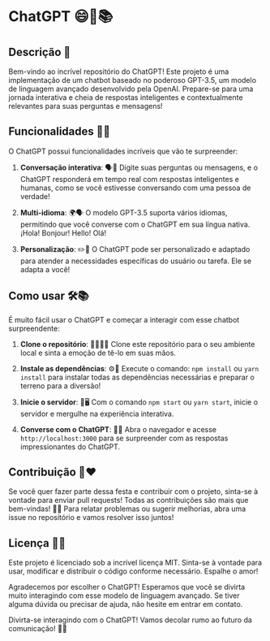 # ChatGPT 😄🤖📚

## Descrição 📝

Bem-vindo ao incrível repositório do ChatGPT! Este projeto é uma implementação de um chatbot baseado no poderoso GPT-3.5, um modelo de linguagem avançado desenvolvido pela OpenAI. Prepare-se para uma jornada interativa e cheia de respostas inteligentes e contextualmente relevantes para suas perguntas e mensagens!

## Funcionalidades 🚀💬

O ChatGPT possui funcionalidades incríveis que vão te surpreender:

1. **Conversação interativa**: 🗣️💬 Digite suas perguntas ou mensagens, e o ChatGPT responderá em tempo real com respostas inteligentes e humanas, como se você estivesse conversando com uma pessoa de verdade!

2. **Multi-idioma**: 🌍🗣️ O modelo GPT-3.5 suporta vários idiomas, permitindo que você converse com o ChatGPT em sua língua nativa. ¡Hola! Bonjour! Hello! Olá!

3. **Personalização**: ✏️🧠 O ChatGPT pode ser personalizado e adaptado para atender a necessidades específicas do usuário ou tarefa. Ele se adapta a você!

## Como usar 🛠️📚

É muito fácil usar o ChatGPT e começar a interagir com esse chatbot surpreendente:

1. **Clone o repositório**: 👯‍♂️👯‍♀️ Clone este repositório para o seu ambiente local e sinta a emoção de tê-lo em suas mãos.

2. **Instale as dependências**: ⚙️🔧 Execute o comando: `npm install` ou `yarn install` para instalar todas as dependências necessárias e preparar o terreno para a diversão!

3. **Inicie o servidor**: 🚀🖥️ Com o comando `npm start` ou `yarn start`, inicie o servidor e mergulhe na experiência interativa.

4. **Converse com o ChatGPT**: 💬🤖 Abra o navegador e acesse `http://localhost:3000` para se surpreender com as respostas impressionantes do ChatGPT.

## Contribuição 🤝❤️

Se você quer fazer parte dessa festa e contribuir com o projeto, sinta-se à vontade para enviar pull requests! Todas as contribuições são mais que bem-vindas! 🎉🙌 Para relatar problemas ou sugerir melhorias, abra uma issue no repositório e vamos resolver isso juntos!

## Licença 📜🤖

Este projeto é licenciado sob a incrível licença MIT. Sinta-se à vontade para usar, modificar e distribuir o código conforme necessário. Espalhe o amor!

Agradecemos por escolher o ChatGPT! Esperamos que você se divirta muito interagindo com esse modelo de linguagem avançado. Se tiver alguma dúvida ou precisar de ajuda, não hesite em entrar em contato.

Divirta-se interagindo com o ChatGPT! Vamos decolar rumo ao futuro da comunicação! 🚀🌟
